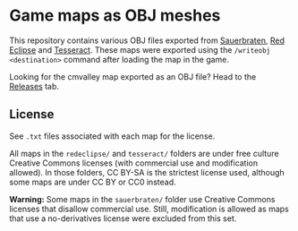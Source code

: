 # Game maps as OBJ meshes

This repository contains various OBJ files exported from
[Sauerbraten](https://sauerbraten.org), [Red Eclipse](https://www.redeclipse.net)
and [Tesseract](https://tesseract.gg). These maps were exported using the
`/writeobj <destination>` command after loading the map in the game.

Looking for the cmvalley map exported as an OBJ file? Head to the
[Releases](https://github.com/Calinou/game-maps-obj/releases/latest) tab.

## License

See `.txt` files associated with each map for the license.

All maps in the `redeclipse/` and `tesseract/` folders are under free culture
Creative Commons licenses (with commercial use and modification allowed).
In those folders, CC BY-SA is the strictest license used, although some maps
are under CC BY or CC0 instead.

**Warning:** Some maps in the `sauerbraten/` folder use Creative Commons licenses
that disallow commercial use. Still, modification is allowed as maps that use a
no-derivatives license were excluded from this set.
